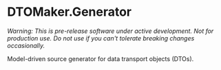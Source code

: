 # DTOMaker.Generator

*Warning: This is pre-release software under active development. Not for production use. Do not use if you can't tolerate breaking changes occasionally.*

Model-driven source generator for data transport objects (DTOs).
